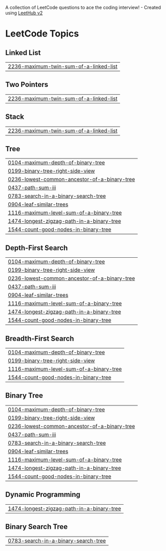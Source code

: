 A collection of LeetCode questions to ace the coding interview! - Created using [LeetHub v2](https://github.com/arunbhardwaj/LeetHub-2.0)
<!---LeetCode Topics Start-->
# LeetCode Topics
## Linked List
|  |
| ------- |
| [2236-maximum-twin-sum-of-a-linked-list](https://github.com/phanikum4r/Leetcode/tree/master/2236-maximum-twin-sum-of-a-linked-list) |
## Two Pointers
|  |
| ------- |
| [2236-maximum-twin-sum-of-a-linked-list](https://github.com/phanikum4r/Leetcode/tree/master/2236-maximum-twin-sum-of-a-linked-list) |
## Stack
|  |
| ------- |
| [2236-maximum-twin-sum-of-a-linked-list](https://github.com/phanikum4r/Leetcode/tree/master/2236-maximum-twin-sum-of-a-linked-list) |
## Tree
|  |
| ------- |
| [0104-maximum-depth-of-binary-tree](https://github.com/phanikum4r/Leetcode/tree/master/0104-maximum-depth-of-binary-tree) |
| [0199-binary-tree-right-side-view](https://github.com/phanikum4r/Leetcode/tree/master/0199-binary-tree-right-side-view) |
| [0236-lowest-common-ancestor-of-a-binary-tree](https://github.com/phanikum4r/Leetcode/tree/master/0236-lowest-common-ancestor-of-a-binary-tree) |
| [0437-path-sum-iii](https://github.com/phanikum4r/Leetcode/tree/master/0437-path-sum-iii) |
| [0783-search-in-a-binary-search-tree](https://github.com/phanikum4r/Leetcode/tree/master/0783-search-in-a-binary-search-tree) |
| [0904-leaf-similar-trees](https://github.com/phanikum4r/Leetcode/tree/master/0904-leaf-similar-trees) |
| [1116-maximum-level-sum-of-a-binary-tree](https://github.com/phanikum4r/Leetcode/tree/master/1116-maximum-level-sum-of-a-binary-tree) |
| [1474-longest-zigzag-path-in-a-binary-tree](https://github.com/phanikum4r/Leetcode/tree/master/1474-longest-zigzag-path-in-a-binary-tree) |
| [1544-count-good-nodes-in-binary-tree](https://github.com/phanikum4r/Leetcode/tree/master/1544-count-good-nodes-in-binary-tree) |
## Depth-First Search
|  |
| ------- |
| [0104-maximum-depth-of-binary-tree](https://github.com/phanikum4r/Leetcode/tree/master/0104-maximum-depth-of-binary-tree) |
| [0199-binary-tree-right-side-view](https://github.com/phanikum4r/Leetcode/tree/master/0199-binary-tree-right-side-view) |
| [0236-lowest-common-ancestor-of-a-binary-tree](https://github.com/phanikum4r/Leetcode/tree/master/0236-lowest-common-ancestor-of-a-binary-tree) |
| [0437-path-sum-iii](https://github.com/phanikum4r/Leetcode/tree/master/0437-path-sum-iii) |
| [0904-leaf-similar-trees](https://github.com/phanikum4r/Leetcode/tree/master/0904-leaf-similar-trees) |
| [1116-maximum-level-sum-of-a-binary-tree](https://github.com/phanikum4r/Leetcode/tree/master/1116-maximum-level-sum-of-a-binary-tree) |
| [1474-longest-zigzag-path-in-a-binary-tree](https://github.com/phanikum4r/Leetcode/tree/master/1474-longest-zigzag-path-in-a-binary-tree) |
| [1544-count-good-nodes-in-binary-tree](https://github.com/phanikum4r/Leetcode/tree/master/1544-count-good-nodes-in-binary-tree) |
## Breadth-First Search
|  |
| ------- |
| [0104-maximum-depth-of-binary-tree](https://github.com/phanikum4r/Leetcode/tree/master/0104-maximum-depth-of-binary-tree) |
| [0199-binary-tree-right-side-view](https://github.com/phanikum4r/Leetcode/tree/master/0199-binary-tree-right-side-view) |
| [1116-maximum-level-sum-of-a-binary-tree](https://github.com/phanikum4r/Leetcode/tree/master/1116-maximum-level-sum-of-a-binary-tree) |
| [1544-count-good-nodes-in-binary-tree](https://github.com/phanikum4r/Leetcode/tree/master/1544-count-good-nodes-in-binary-tree) |
## Binary Tree
|  |
| ------- |
| [0104-maximum-depth-of-binary-tree](https://github.com/phanikum4r/Leetcode/tree/master/0104-maximum-depth-of-binary-tree) |
| [0199-binary-tree-right-side-view](https://github.com/phanikum4r/Leetcode/tree/master/0199-binary-tree-right-side-view) |
| [0236-lowest-common-ancestor-of-a-binary-tree](https://github.com/phanikum4r/Leetcode/tree/master/0236-lowest-common-ancestor-of-a-binary-tree) |
| [0437-path-sum-iii](https://github.com/phanikum4r/Leetcode/tree/master/0437-path-sum-iii) |
| [0783-search-in-a-binary-search-tree](https://github.com/phanikum4r/Leetcode/tree/master/0783-search-in-a-binary-search-tree) |
| [0904-leaf-similar-trees](https://github.com/phanikum4r/Leetcode/tree/master/0904-leaf-similar-trees) |
| [1116-maximum-level-sum-of-a-binary-tree](https://github.com/phanikum4r/Leetcode/tree/master/1116-maximum-level-sum-of-a-binary-tree) |
| [1474-longest-zigzag-path-in-a-binary-tree](https://github.com/phanikum4r/Leetcode/tree/master/1474-longest-zigzag-path-in-a-binary-tree) |
| [1544-count-good-nodes-in-binary-tree](https://github.com/phanikum4r/Leetcode/tree/master/1544-count-good-nodes-in-binary-tree) |
## Dynamic Programming
|  |
| ------- |
| [1474-longest-zigzag-path-in-a-binary-tree](https://github.com/phanikum4r/Leetcode/tree/master/1474-longest-zigzag-path-in-a-binary-tree) |
## Binary Search Tree
|  |
| ------- |
| [0783-search-in-a-binary-search-tree](https://github.com/phanikum4r/Leetcode/tree/master/0783-search-in-a-binary-search-tree) |
<!---LeetCode Topics End-->